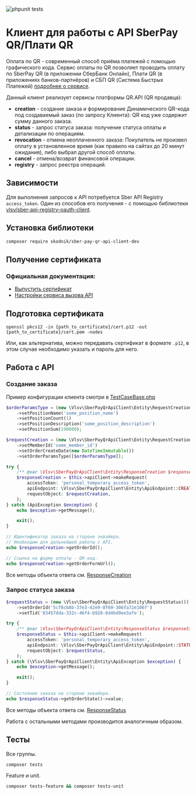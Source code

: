 ![phpunit tests](https://github.com/skodnik/sber-pay-qr-api-client-dev/actions/workflows/php.yml/badge.svg)

# Клиент для работы с API SberPay QR/Плати QR

Оплата по QR - современный способ приёма платежей с помощью графического кода. Сервис оплаты по QR позволяет проводить
оплату по SberPay QR (в приложении СберБанк Онлайн), Плати QR (в приложениях банков-партнёров) и СБП QR (Система Быстрых
Платежей) [подробнее о сервисе](https://api.developer.sber.ru/product/PlatiQR/doc/v1/QR_API_doc1).

Данный клиент реализует сервисы платформы QR.API (QR продавца):

- **creation** - создание заказа и формирование Динамического QR-кода под создаваемый заказ (по запросу Клиента): QR код
  уже содержит сумму данного заказа.
- **status** - запрос статуса заказа: получение статуса оплаты и детализации по операциям.
- **revocation** - отмена неоплаченного заказа: Покупатель не произвел оплату в установленное время (как правило на
  сайтах до 20 минут ожидания), либо выбрал другой способ оплаты.
- **cancel** - отмена/возврат финансовой операции.
- **registry** - запрос реестра операций.

## Зависимости

Для выполнения запросов к API потребуется Sber API Registry `access_token`. Один из способов его получения - с помощью
библиотеки [vlsv/sber-api-registry-oauth-client](https://packagist.org/packages/vlsv/sber-api-registry-oauth-client).

## Установка библиотеки

```bash
composer require skodnik/sber-pay-qr-api-client-dev
```

## Получение сертификата

### Официальная документация:

- [Выпустить сертификат](https://api.developer.sber.ru/how-to-use/create_certificate)
- [Настройки сервиса вызова API](https://api.developer.sber.ru/how-to-use/api_settings)

## Подготовка сертификата

```shell
openssl pkcs12 -in {path_to_certificate}/cert.p12 -out {path_to_certificate}/cert.pem -nodes
```

Или, как альтернатива, можно передавать сертификат в формате `.p12`, в этом случае необходимо указать и пароль для него.

## Работа с API

### Создание заказа

Пример конфигурации клиента смотри в [TestCaseBase.php](tests/TestCaseBase.php)

```php
$orderParamsType = (new \Vlsv\SberPayQrApiClient\Entity\RequestCreationOrderParamsType())
    ->setPositionName('some_position_name')
    ->setPositionCount(1)
    ->setPositionDescription('some_position_description')
    ->setPositionSum(190000);

$requestCreation = (new \Vlsv\SberPayQrApiClient\Entity\RequestCreation())
    ->setMemberId('some_member_id')
    ->setOrderCreateDate(new DateTimeImmutable())
    ->setOrderParamsType([$orderParamsType]);

try {
    /** @var \Vlsv\SberPayQrApiClient\Entity\ResponseCreation $responseCreation */
    $responseCreation = $this->apiClient->makeRequest(
        accessToken: 'personal_temporary_access_token',
        apiEndpoint: \Vlsv\SberPayQrApiClient\Entity\ApiEndpoint::CREATION,
        requestObject: $requestCreation,
    );
} catch (ApiException $exception) {
    echo $exception->getMessage();

    exit();
}

// Идентификатор заказа на стороне эквайера.
// Необходим для дальнейшей работы с API.
echo $responseCreation->getOrderId();

// Ссылка на форму оплаты - QR-код.
echo $responseCreation->getOrderFormUrl();
```

Все методы объекта ответа см. [ResponseCreation](src/Entity/ResponseCreation.php)

### Запрос статуса заказа

```php
$requestStatus = (new \Vlsv\SberPayQrApiClient\Entity\RequestStatus())
    ->setOrderId('5cf8cb8b-37e3-42e9-8f69-306fa72e106f')
    ->setTid('83457dda-332c-46f4-b928-8d4bd9ee3afe');

try {
    /** @var \Vlsv\SberPayQrApiClient\Entity\ResponseStatus $responseStatus */
    $responseStatus = $this->apiClient->makeRequest(
        accessToken: 'personal_temporary_access_token',
        apiEndpoint: \Vlsv\SberPayQrApiClient\Entity\ApiEndpoint::STATUS,
        requestObject: $requestStatus,
    );
} catch (\Vlsv\SberPayQrApiClient\Entity\ApiException $exception) {
    echo $exception->getMessage();

    exit();
}

// Состояние заказа на стороне эквайера.
echo $responseStatus->getOrderState()->value;
```

Все методы объекта ответа см. [ResponseStatus](src/Entity/ResponseStatus.php)

Работа с остальными методами производится аналогичным образом.

## Тесты

Все группы.

```bash
composer tests
```

Feature и unit.

```bash
composer tests-feature && composer tests-unit
```
